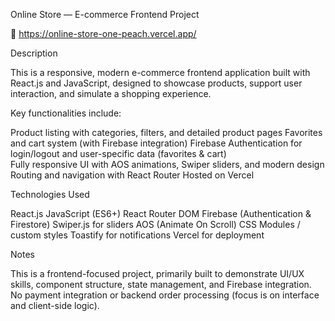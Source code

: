 Online Store — E-commerce Frontend Project

🔗  https://online-store-one-peach.vercel.app/

Description

This is a responsive, modern e-commerce frontend application built with React.js and JavaScript, designed to showcase products, support user interaction, and simulate a shopping experience.

Key functionalities include:

Product listing with categories, filters, and detailed product pages
Favorites and  cart system (with Firebase integration)
Firebase Authentication for login/logout and user-specific data (favorites & cart)     
Fully responsive UI with AOS animations, Swiper sliders, and modern design
Routing and navigation with React Router
Hosted on Vercel

Technologies Used

React.js
JavaScript (ES6+)
React Router DOM
Firebase (Authentication & Firestore)
Swiper.js for sliders
AOS (Animate On Scroll)
CSS Modules / custom styles
Toastify for notifications
Vercel for deployment

Notes

This is a frontend-focused project, primarily built to demonstrate UI/UX skills, component structure, state management, and Firebase integration.
No payment integration or backend order processing (focus is on interface and client-side logic).

